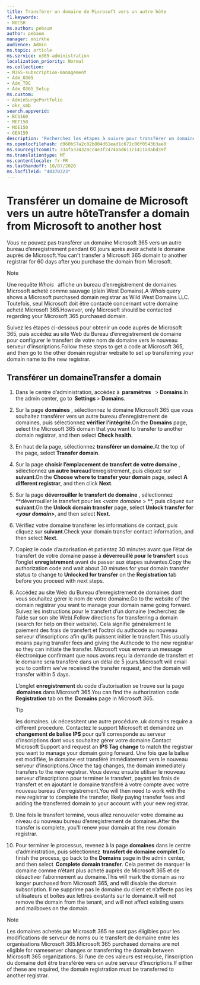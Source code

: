 ```yaml
---
title: Transférer un domaine de Microsoft vers un autre hôte
f1.keywords:
- NOCSH
ms.author: pebaum
author: pebaum
manager: mnirkhe
audience: Admin
ms.topic: article
ms.service: o365-administration
localization_priority: Normal
ms.collection:
- M365-subscription-management
- Adm_O365
- Adm_TOC
- Adm_O365_Setup
ms.custom:
- AdminSurgePortfolio
- okr_smb
search.appverid:
- BCS160
- MET150
- MOE150
- GEA150
description: 'Recherchez les étapes à suivre pour transférer un domaine de Microsoft vers un autre serveur d’inscriptions. '
ms.openlocfilehash: d960b57a2c82b804d61ead1c672c00f0543b3ae8
ms.sourcegitcommit: 33afa334328cc4e3f2474abd611c1411adabd39f
ms.translationtype: MT
ms.contentlocale: fr-FR
ms.lasthandoff: 10/07/2020
ms.locfileid: "48370323"
---
```

# <a name="transfer-a-domain-from-microsoft-to-another-host"></a><span data-ttu-id="841c5-103">Transférer un domaine de Microsoft vers un autre hôte</span><span class="sxs-lookup"><span data-stu-id="841c5-103">Transfer a domain from Microsoft to another host</span></span>

<span data-ttu-id="841c5-104">Vous ne pouvez pas transférer un domaine Microsoft 365 vers un autre bureau d’enregistrement pendant 60 jours après avoir acheté le domaine auprès de Microsoft.</span><span class="sxs-lookup"><span data-stu-id="841c5-104">You can't transfer a Microsoft 365 domain to another registrar for 60 days after you purchase the domain from Microsoft.</span></span>

> [!NOTE]
> <span data-ttu-id="841c5-105">Une requête _Whois_   affiche un bureau d’enregistrement de domaines Microsoft acheté comme sauvage (plain West Domains).</span><span class="sxs-lookup"><span data-stu-id="841c5-105">A _Whois_ query shows a Microsoft purchased domain registrar as Wild West Domains LLC.</span></span> <span data-ttu-id="841c5-106">Toutefois, seul Microsoft doit être contacté concernant votre domaine acheté Microsoft 365.</span><span class="sxs-lookup"><span data-stu-id="841c5-106">However, only Microsoft should be contacted regarding your Microsoft 365 purchased domain.</span></span>

<span data-ttu-id="841c5-107">Suivez les étapes ci-dessous pour obtenir un code auprès de Microsoft 365, puis accédez au site Web du Bureau d’enregistrement de domaine pour configurer le transfert de votre nom de domaine vers le nouveau serveur d’inscriptions.</span><span class="sxs-lookup"><span data-stu-id="841c5-107">Follow these steps to get a code at Microsoft 365, and then go to the other domain registrar website to set up transferring your domain name to the new registrar.</span></span>

## <a name="transfer-a-domain"></a><span data-ttu-id="841c5-108">Transférer un domaine</span><span class="sxs-lookup"><span data-stu-id="841c5-108">Transfer a domain</span></span>

1. <span data-ttu-id="841c5-109">Dans le centre d’administration, accédez à  **paramètres**   >  **Domains**.</span><span class="sxs-lookup"><span data-stu-id="841c5-109">In the admin center, go to  **Settings** > **Domains**.</span></span>

2. <span data-ttu-id="841c5-110">Sur la page **domaines** , sélectionnez le domaine Microsoft 365 que vous souhaitez transférer vers un autre bureau d’enregistrement de domaines, puis sélectionnez **vérifier l’intégrité**.</span><span class="sxs-lookup"><span data-stu-id="841c5-110">On the **Domains** page, select the Microsoft 365 domain that you want to transfer to another domain registrar, and then select **Check health**.</span></span>

3. <span data-ttu-id="841c5-111">En haut de la page, sélectionnez **transférer un domaine**.</span><span class="sxs-lookup"><span data-stu-id="841c5-111">At the top of the page, select **Transfer domain**.</span></span>

4. <span data-ttu-id="841c5-112">Sur la page **choisir l’emplacement de transfert de votre domaine** , sélectionnez **un autre bureau**d’enregistrement, puis cliquez sur **suivant**.</span><span class="sxs-lookup"><span data-stu-id="841c5-112">On the **Choose where to transfer your domain** page, select **A different registrar**, and then click **Next**.</span></span>

5. <span data-ttu-id="841c5-113">Sur la page **déverrouiller le transfert de domaine** , sélectionnez \*\*déverrouiller le transfert pour les <_votre domaine_ > \*\*, puis cliquez sur **suivant**.</span><span class="sxs-lookup"><span data-stu-id="841c5-113">On the **Unlock domain transfer** page, select **Unlock transfer for <_your domain_>**, and then select **Next**.</span></span>

6. <span data-ttu-id="841c5-114">Vérifiez votre domaine transférer les informations de contact, puis cliquez sur **suivant**.</span><span class="sxs-lookup"><span data-stu-id="841c5-114">Check your domain transfer contact information, and then select **Next**.</span></span>

7. <span data-ttu-id="841c5-115">Copiez le code d’autorisation et patientez 30 minutes avant que l’état de transfert de votre domaine passe à **déverrouillé pour le transfert** sous l’onglet **enregistrement** avant de passer aux étapes suivantes.</span><span class="sxs-lookup"><span data-stu-id="841c5-115">Copy the authorization code and wait about 30 minutes for your domain transfer status to change to **Unlocked for transfer** on the **Registration** tab before you proceed with next steps.</span></span>

8. <span data-ttu-id="841c5-116">Accédez au site Web du Bureau d’enregistrement de domaines dont vous souhaitez gérer le nom de votre domaine.</span><span class="sxs-lookup"><span data-stu-id="841c5-116">Go to the website of the domain registrar you want to manage your domain name going forward.</span></span> <span data-ttu-id="841c5-117">Suivez les instructions pour le transfert d’un domaine (recherchez de l’aide sur son site Web).</span><span class="sxs-lookup"><span data-stu-id="841c5-117">Follow directions for transferring a domain (search for help on their website).</span></span> <span data-ttu-id="841c5-118">Cela signifie généralement le paiement des frais de transfert et l’octroi du authcode au nouveau serveur d’inscriptions afin qu’ils puissent initier le transfert.</span><span class="sxs-lookup"><span data-stu-id="841c5-118">This usually means paying transfer fees and giving the Authcode to the new registrar so they can initiate the transfer.</span></span> <span data-ttu-id="841c5-119">Microsoft vous enverra un message électronique confirmant que nous avons reçu la demande de transfert et le domaine sera transféré dans un délai de 5 jours.</span><span class="sxs-lookup"><span data-stu-id="841c5-119">Microsoft will email you to confirm we’ve received the transfer request, and the domain will transfer within 5 days.</span></span>

    <span data-ttu-id="841c5-120">L’onglet **enregistrement** du code d’autorisation se trouve sur la page  **domaines** dans Microsoft 365.</span><span class="sxs-lookup"><span data-stu-id="841c5-120">You can find the authorization code **Registration** tab on the  **Domains** page in Microsoft 365.</span></span>
    
    > [!TIP]
    > <span data-ttu-id="841c5-121">les domaines. uk nécessitent une autre procédure.</span><span class="sxs-lookup"><span data-stu-id="841c5-121">.uk domains require a different procedure.</span></span> <span data-ttu-id="841c5-122">Contactez le support Microsoft et demandez un **changement de balise IPS** pour qu’il corresponde au serveur d’inscriptions dont vous souhaitez gérer votre domaine.</span><span class="sxs-lookup"><span data-stu-id="841c5-122">Contact Microsoft Support and request an **IPS Tag change** to match the registrar you want to manage your domain going forward.</span></span> <span data-ttu-id="841c5-123">Une fois que la balise est modifiée, le domaine est transféré immédiatement vers le nouveau serveur d’inscriptions.</span><span class="sxs-lookup"><span data-stu-id="841c5-123">Once the tag changes, the domain immediately transfers to the new registrar.</span></span> <span data-ttu-id="841c5-124">Vous devrez ensuite utiliser le nouveau serveur d’inscriptions pour terminer le transfert, payant les frais de transfert et en ajoutant le domaine transféré à votre compte avec votre nouveau bureau d’enregistrement.</span><span class="sxs-lookup"><span data-stu-id="841c5-124">You will then need to work with the new registrar to complete the transfer, likely paying transfer fees and adding the transferred domain to your account with your new registrar.</span></span>

9. <span data-ttu-id="841c5-125">Une fois le transfert terminé, vous allez renouveler votre domaine au niveau du nouveau bureau d’enregistrement de domaines.</span><span class="sxs-lookup"><span data-stu-id="841c5-125">After the transfer is complete, you'll renew your domain at the new domain registrar.</span></span>

10. <span data-ttu-id="841c5-126">Pour terminer le processus, revenez à la page **domaines** dans le centre d’administration, puis sélectionnez  **transfert de domaine complet**.</span><span class="sxs-lookup"><span data-stu-id="841c5-126">To finish the process, go back to the **Domains** page in the admin center, and then select  **Complete domain transfer**.</span></span> <span data-ttu-id="841c5-127">Cela permet de marquer le domaine comme n’étant plus acheté auprès de Microsoft 365 et de désactiver l’abonnement au domaine.</span><span class="sxs-lookup"><span data-stu-id="841c5-127">This will mark the domain as no longer purchased from Microsoft 365, and will disable the domain subscription.</span></span> <span data-ttu-id="841c5-128">Il ne supprime pas le domaine du client et n’affecte pas les utilisateurs et boîtes aux lettres existants sur le domaine.</span><span class="sxs-lookup"><span data-stu-id="841c5-128">It will not remove the domain from the tenant, and will not affect existing users and mailboxes on the domain.</span></span>

> [!NOTE]
> <span data-ttu-id="841c5-129">Les domaines achetés par Microsoft 365 ne sont pas éligibles pour les modifications de serveur de noms ou le transfert de domaine entre les organisations Microsoft 365.</span><span class="sxs-lookup"><span data-stu-id="841c5-129">Microsoft 365 purchased domains are not eligible for nameserver changes or transferring the domain between Microsoft 365 organizations.</span></span> <span data-ttu-id="841c5-130">Si l’une de ces valeurs est requise, l’inscription du domaine doit être transférée vers un autre serveur d’inscriptions.</span><span class="sxs-lookup"><span data-stu-id="841c5-130">If either of these are required, the domain registration must be transferred to another registrar.</span></span>
